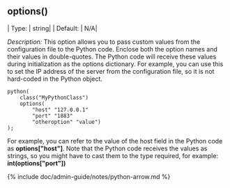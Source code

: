 ## options()

| Type: |     string|
| Default:  | N/A|

*Description:* This option allows you to pass custom values from the
configuration file to the Python code. Enclose both the option names and
their values in double-quotes. The Python code will receive these values
during initialization as the options dictionary. For example, you can
use this to set the IP address of the server from the configuration
file, so it is not hard-coded in the Python object.

```config
python(
    class("MyPythonClass")
    options(
        "host" "127.0.0.1"
        "port" "1883"
        "otheroption" "value")
);
```

For example, you can refer to the value of the host field in the Python
code as **options\["host"\]**. Note that the Python code receives the
values as strings, so you might have to cast them to the type required,
for example: **int(options\["port"\])**

{% include doc/admin-guide/notes/python-arrow.md %}

